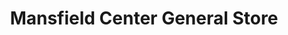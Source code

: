 ---
title: "Mansfield Center General Store"
url: /mansfield-center/mansfield-center-general-store/
shop: general
---